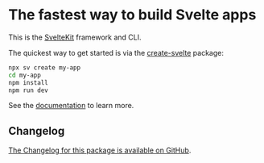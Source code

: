 # The fastest way to build Svelte apps

This is the [SvelteKit](https://kit.svelte.dev) framework and CLI.

The quickest way to get started is via the [create-svelte](https://github.com/sveltejs/kit/tree/main/packages/create-svelte) package:

```bash
npx sv create my-app
cd my-app
npm install
npm run dev
```

See the [documentation](https://svelte.dev/docs/kit) to learn more.

## Changelog

[The Changelog for this package is available on GitHub](https://github.com/sveltejs/kit/blob/main/packages/kit/CHANGELOG.md).
